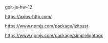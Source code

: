 goit-js-hw-12

https://axios-http.com/

https://www.npmjs.com/package/izitoast

https://www.npmjs.com/package/simplelightbox

